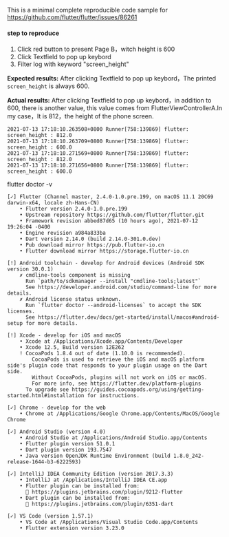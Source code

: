 This is a minimal complete reproducible code sample for https://github.com/flutter/flutter/issues/86261

#### step to reproduce
1. Click red button to present Page B，witch height is 600
2. Click Textfield to pop up keybord
3. Filter log with keyword "screen_height"

**Expected results:** <!-- what did you want to see? -->
After clicking Textfield to pop up keybord，The printed `screen_height` is always 600.

**Actual results:** <!-- what did you see? -->
After clicking Textfield to pop up keybord，in addition to 600, there is another value, this value comes from FlutterViewControllerA.In my case，It is 812，the height of the phone screen.

```
2021-07-13 17:18:10.263508+0800 Runner[758:139869] flutter: screen_height : 812.0
2021-07-13 17:18:10.263709+0800 Runner[758:139869] flutter: screen_height : 600.0
2021-07-13 17:18:10.271569+0800 Runner[758:139869] flutter: screen_height : 812.0
2021-07-13 17:18:10.271656+0800 Runner[758:139869] flutter: screen_height : 600.0
```

flutter doctor -v
```
[✓] Flutter (Channel master, 2.4.0-1.0.pre.199, on macOS 11.1 20C69 darwin-x64, locale zh-Hans-CN)
    • Flutter version 2.4.0-1.0.pre.199
    • Upstream repository https://github.com/flutter/flutter.git
    • Framework revision abbed87d65 (10 hours ago), 2021-07-12 19:26:04 -0400
    • Engine revision a984a833ba
    • Dart version 2.14.0 (build 2.14.0-301.0.dev)
    • Pub download mirror https://pub.flutter-io.cn
    • Flutter download mirror https://storage.flutter-io.cn

[!] Android toolchain - develop for Android devices (Android SDK version 30.0.1)
    ✗ cmdline-tools component is missing
      Run `path/to/sdkmanager --install "cmdline-tools;latest"`
      See https://developer.android.com/studio/command-line for more details.
    ✗ Android license status unknown.
      Run `flutter doctor --android-licenses` to accept the SDK licenses.
      See https://flutter.dev/docs/get-started/install/macos#android-setup for more details.

[!] Xcode - develop for iOS and macOS
    • Xcode at /Applications/Xcode.app/Contents/Developer
    • Xcode 12.5, Build version 12E262
    ! CocoaPods 1.8.4 out of date (1.10.0 is recommended).
        CocoaPods is used to retrieve the iOS and macOS platform side's plugin code that responds to your plugin usage on the Dart side.
        Without CocoaPods, plugins will not work on iOS or macOS.
        For more info, see https://flutter.dev/platform-plugins
      To upgrade see https://guides.cocoapods.org/using/getting-started.html#installation for instructions.

[✓] Chrome - develop for the web
    • Chrome at /Applications/Google Chrome.app/Contents/MacOS/Google Chrome

[✓] Android Studio (version 4.0)
    • Android Studio at /Applications/Android Studio.app/Contents
    • Flutter plugin version 51.0.1
    • Dart plugin version 193.7547
    • Java version OpenJDK Runtime Environment (build 1.8.0_242-release-1644-b3-6222593)

[✓] IntelliJ IDEA Community Edition (version 2017.3.3)
    • IntelliJ at /Applications/IntelliJ IDEA CE.app
    • Flutter plugin can be installed from:
      🔨 https://plugins.jetbrains.com/plugin/9212-flutter
    • Dart plugin can be installed from:
      🔨 https://plugins.jetbrains.com/plugin/6351-dart

[✓] VS Code (version 1.57.1)
    • VS Code at /Applications/Visual Studio Code.app/Contents
    • Flutter extension version 3.23.0
```
